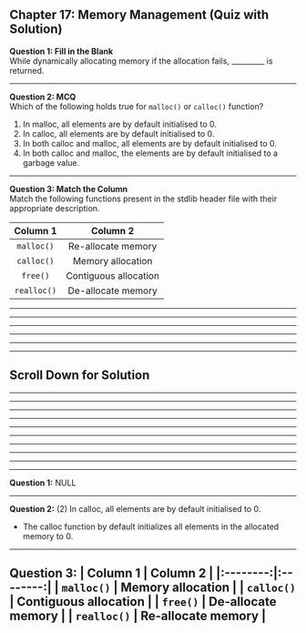 ## Chapter 17: Memory Management (Quiz with Solution)     


__Question 1: Fill in the Blank__     
While dynamically allocating memory if the allocation fails,  _________ is returned. 

----- 

__Question 2: MCQ__     
Which of the following holds true for `malloc()` or `calloc()` function? 
1. In malloc, all elements are by default initialised to 0.
2. In calloc, all elements are by default initialised to 0.
3. In both calloc and malloc, all elements are by default initialised to 0.
4. In both calloc and malloc, the elements are by default initialised to a garbage value. 

----- 
 
__Question 3: Match the Column__     
Match the following functions present in the stdlib header file with their appropriate description.

| Column 1 | Column 2 |
|:--------:|:--------:|
| `malloc()`  | Re-allocate memory |
| `calloc()`  |  Memory allocation |
| `free()`  |  Contiguous allocation |
| `realloc()`  |  De-allocate memory |
 
----- 
---- 
----
----
----
----

## Scroll Down for Solution 
----
----
----
----
----
----
----
----
----
----
__Question 1:__ NULL  

---- 
__Question 2:__ (2) In calloc, all elements are by default initialised to 0.  
- The calloc function by default initializes all elements in the allocated memory to 0.    

---- 
__Question 3:__ 
| Column 1 | Column 2 |
|:--------:|:--------:|
| `malloc()`  | Memory allocation |
| `calloc()`  | Contiguous allocation  |
| `free()`  | De-allocate memory  |
| `realloc()`  | Re-allocate memory  |
---- 
